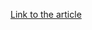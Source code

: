 [Link to the article](https://docs.microsoft.com/windows/access-protection/credential-guard/credential-guard-manage)

